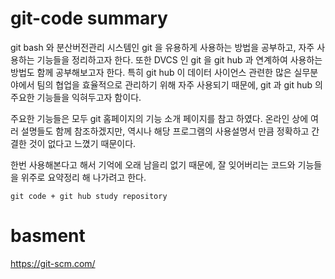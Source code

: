# git-code summary
git bash 와 분산버전관리 시스템인 git 을 유용하게 사용하는 방법을 공부하고, 자주 사용하는 기능들을 정리하고자 한다. 또한 DVCS 인 git 을 git hub 과 연계하여 사용하는 방법도 함께 공부해보고자 한다. 특히 git hub 이 데이터 사이언스 관련한 많은 실무분야에서 팀의 협업을 효율적으로 관리하기 위해 자주 사용되기 때문에, git 과 git hub 의 주요한 기능들을 익혀두고자 함이다.

주요한 기능들은 모두 git 홈페이지의 기능 소개 페이지를 참고 하였다. 온라인 상에 여러 설명들도 함께 참조하겠지만, 역시나 해당 프로그램의 사용설명서 만큼 정확하고 간결한 것이 없다고 느꼈기 때문이다.

한번 사용해본다고 해서 기억에 오래 남을리 없기 때문에, 잘 잊어버리는 코드와 기능들을 위주로 요약정리 해 나가려고 한다.

```
git code + git hub study repository
```

# basment
https://git-scm.com/
